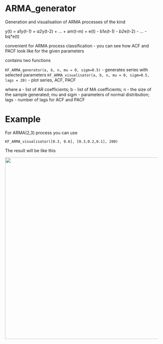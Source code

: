 # ARMA_generator
Generation and visualisation of ARMA processes
of the kind 

y(t) = a1*y(t-1) + a2*y(t-2) + ... + am(t-m) + e(t) - b1*e(t-1) - b2*e(t-2) - ... - bq*e(t)

convenient for ARMA process classification - you can see how ACF and PACF look like for the given parameters

contains two functions 

```KF_ARMA_generator(a, b, n, mu = 0, sigm=0.5)``` - generates series with selected parameters
```KF_ARMA_visualisator(a, b, n, mu = 0, sigm=0.5, lags = 20)``` - plot series, ACF, PACF

where   a - list of AR coefficients;
        b - list of MA coefficients;
        n - the size of the sample generated;
        mu and sigm - parameters of normal distribution;
        lags - number of lags for ACF and PACF

# Example
For ARMA(2,3) process you can use

```KF_ARMA_visualisator([0.3, 0.6], [0.3,0.2,0.1], 200)```

The result will be like this

<img src = "https://github.com/Dranikf/ARMA_generator/blob/main/examples/Figure_1.png" height = "600">